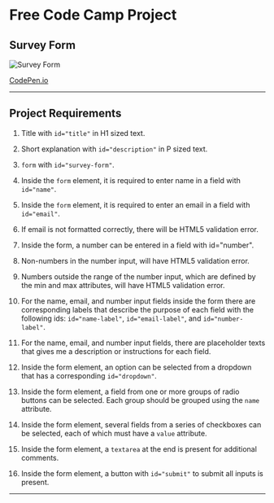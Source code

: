 # Free Code Camp Project
## Survey Form

![Survey Form](README/FCC%20Survey%20Form.gif)

[CodePen.io](https://codepen.io/careychua/pen/OJywvQm)

---

## Project Requirements
1. Title with ```id="title"``` in H1 sized text.
   
2. Short explanation with ```id="description"``` in P sized text.

3. ```form``` with ```id="survey-form"```.

4. Inside the ```form``` element, it is required to enter name in a field with ```id="name"```.

5. Inside the ```form``` element, it is required to enter an email in a field with ```id="email"```.

6. If email is not formatted correctly, there will be HTML5 validation error.

7. Inside the form, a number can be entered in a field with id="number".

8. Non-numbers in the number input, will have HTML5 validation error.

9.  Numbers outside the range of the number input, which are defined by the min and max attributes, will have HTML5 validation error.

10. For the name, email, and number input fields inside the form there are corresponding labels that describe the purpose of each field with the following ids: ```id="name-label"```, ```id="email-label"```, and ```id="number-label"```.

11. For the name, email, and number input fields, there are placeholder texts that gives me a description or instructions for each field.

12. Inside the form element, an option can be selected from a dropdown that has a corresponding ```id="dropdown"```.

13. Inside the form element, a field from one or more groups of radio buttons can be selected. Each group should be grouped using the ```name``` attribute.

14. Inside the form element, several fields from a series of checkboxes can be selected, each of which must have a ```value``` attribute.

15. Inside the form element, a ```textarea``` at the end is present for additional comments.

16. Inside the form element, a button with ```id="submit"``` to submit all inputs is present.

---
